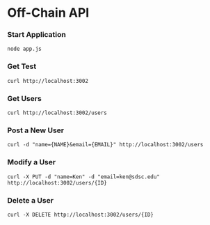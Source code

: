 # Off-Chain API


### Start Application
```
node app.js
```

### Get Test
```
curl http://localhost:3002
```

### Get Users
```
curl http://localhost:3002/users
```

### Post a New User
```
curl -d "name={NAME}&email={EMAIL}" http://localhost:3002/users
```

### Modify a User
```
curl -X PUT -d "name=Ken" -d "email=ken@sdsc.edu" http://localhost:3002/users/{ID}
```

### Delete a User
```
curl -X DELETE http://localhost:3002/users/{ID}
```
